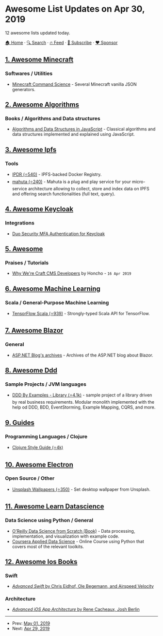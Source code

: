 # Awesome List Updates on Apr 30, 2019

12 awesome lists updated today.

[🏠 Home](/README.md) · [🔍 Search](https://www.trackawesomelist.com/search/) · [🔥 Feed](https://www.trackawesomelist.com/rss.xml) · [📮 Subscribe](https://trackawesomelist.us17.list-manage.com/subscribe?u=d2f0117aa829c83a63ec63c2f&id=36a103854c) · [❤️  Sponsor](https://github.com/sponsors/theowenyoung)



## [1. Awesome Minecraft](/content/bs-community/awesome-minecraft/README.md)

### Softwares / Utilities

*   [Minecraft Command Science](https://minecraftcommand.science/) - Several Minecraft vanilla JSON generators.

## [2. Awesome Algorithms](/content/tayllan/awesome-algorithms/README.md)

### Books / Algorithms and Data structures

*   [Algorithms and Data Structures in JavaScript](https://gum.co/dsajs) - Classical algorithms and data structures implemented and explained using JavaScript.

## [3. Awesome Ipfs](/content/ipfs/awesome-ipfs/README.md)

### Tools

*   [IPDR (⭐540)](https://github.com/miguelmota/ipdr) - IPFS-backed Docker Registry.
*   [mahuta (⭐240)](https://github.com/ConsenSys/Mahuta) - Mahuta is a plug and play service for your micro-service architecture allowing to collect, store and index data on IPFS and offering search functionalities (full text, query).

## [4. Awesome Keycloak](/content/thomasdarimont/awesome-keycloak/README.md)

### Integrations

*   [Duo Security MFA Authentication for Keycloak](https://github.com/mulesoft-labs/keycloak-duo-spi)

## [5. Awesome](/content/craftcms/awesome/README.md)

### Praises / Tutorials

*   [Why We're Craft CMS Developers](https://honcho.agency/blog/why-were-craft-cms-developers) by Honcho - `16 Apr 2019`

## [6. Awesome Machine Learning](/content/josephmisiti/awesome-machine-learning/README.md)

### Scala / General-Purpose Machine Learning

*   [TensorFlow Scala (⭐939)](https://github.com/eaplatanios/tensorflow_scala) - Strongly-typed Scala API for TensorFlow.

## [7. Awesome Blazor](/content/AdrienTorris/awesome-blazor/README.md)

### General

*   [ASP.NET Blog's archives](https://devblogs.microsoft.com/aspnet/category/blazor/) - Archives of the ASP.NET blog about Blazor.

## [8. Awesome Ddd](/content/heynickc/awesome-ddd/README.md)

### Sample Projects / JVM languages

*   [DDD By Examples - Library (⭐4.1k)](https://github.com/ddd-by-examples/library) - sample project of a library driven by real business requirements. Modular monolith implemented with the help od DDD, BDD, EventStorming, Example Mapping, CQRS, and more.

## [9. Guides](/content/NARKOZ/guides/README.md)

### Programming Languages / Clojure

*   [Clojure Style Guide (⭐4k)](https://github.com/bbatsov/clojure-style-guide#readme)

## [10. Awesome Electron](/content/sindresorhus/awesome-electron/README.md)

### Open Source / Other

*   [Unsplash Wallpapers (⭐350)](https://github.com/soroushchehresa/unsplash-wallpapers) - Set desktop wallpaper from Unsplash.

## [11. Awesome Learn Datascience](/content/siboehm/awesome-learn-datascience/README.md)

### Data Science using Python / General

*   [O'Reilly Data Science from Scratch (Book)](https://amzn.to/2GSjjrK) - Data processing, implementation, and visualization with example code.
*   [Coursera Applied Data Science](https://www.coursera.org/specializations/data-science-python) - Online Course using Python that covers most of the relevant toolkits.

## [12. Awesome Ios Books](/content/bystritskiy/awesome-ios-books/README.md)

### Swift

*   [*Advanced Swift* by Chris Eidhof, Ole Begemann, and Airspeed Velocity](https://www.objc.io/books/advanced-swift)

### Architecture

*   [*Advanced iOS App Architecture* by Rene Cacheaux, Josh Berlin](https://store.raywenderlich.com/products/advanced-ios-app-architecture)

---

- Prev: [May 01, 2019](/content/2019/05/01/README.md)
- Next: [Apr 29, 2019](/content/2019/04/29/README.md)